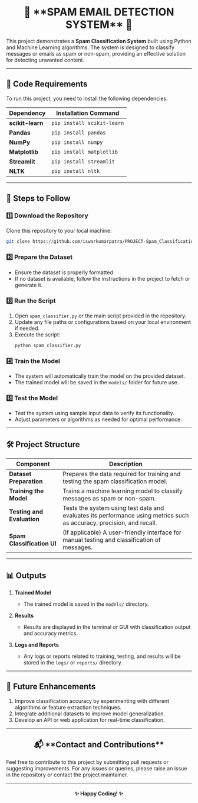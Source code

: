 <h1 align="center">📧 **SPAM EMAIL DETECTION SYSTEM** 🚫</h1>

This project demonstrates a **Spam Classification System** built using Python and Machine Learning algorithms. The system is designed to classify messages or emails as spam or non-spam, providing an effective solution for detecting unwanted content.

---

## 🚀 **Code Requirements**

To run this project, you need to install the following dependencies:

| Dependency       | Installation Command               |
|-------------------|------------------------------------|
| **scikit-learn**  | `pip install scikit-learn`        |
| **Pandas**        | `pip install pandas`              |
| **NumPy**         | `pip install numpy`               |
| **Matplotlib**    | `pip install matplotlib`          |
| **Streamlit**     | `pip install streamlit`           |
| **NLTK**          | `pip install nltk`                |

---

## 📂 **Steps to Follow**

### 1️⃣ **Download the Repository**
Clone this repository to your local machine:
```bash
git clone https://github.com/iswarkumarpatra/PROJECT-Spam_Classification.git
```

### 2️⃣ **Prepare the Dataset**
- Ensure the dataset is properly formatted 
- If no dataset is available, follow the instructions in the project to fetch or generate it.

### 3️⃣ **Run the Script**
1. Open `spam_classifier.py` or the main script provided in the repository.
2. Update any file paths or configurations based on your local environment if needed.
3. Execute the script:
   ```bash
   python spam_classifier.py
   ```

### 4️⃣ **Train the Model**
- The system will automatically train the model on the provided dataset.
- The trained model will be saved in the `models/` folder for future use.

### 5️⃣ **Test the Model**
- Test the system using sample input data to verify its functionality.
- Adjust parameters or algorithms as needed for optimal performance.

---

## 🛠️ **Project Structure**

| Component                | Description                                                                 |
|---------------------------|-----------------------------------------------------------------------------|
| **Dataset Preparation**   | Prepares the data required for training and testing the spam classification model. |
| **Training the Model**    | Trains a machine learning model to classify messages as spam or non-spam.  |
| **Testing and Evaluation**| Tests the system using test data and evaluates its performance using metrics such as accuracy, precision, and recall. |
| **Spam Classification UI**| (If applicable) A user-friendly interface for manual testing and classification of messages. |

---

## 📊 **Outputs**

1. **Trained Model**  
   - The trained model is saved in the `models/` directory.

2. **Results**  
   - Results are displayed in the terminal or GUI with classification output and accuracy metrics.

3. **Logs and Reports**  
   - Any logs or reports related to training, testing, and results will be stored in the `logs/` or `reports/` directory.

---

## 🌟 **Future Enhancements**

1. Improve classification accuracy by experimenting with different algorithms or feature extraction techniques.
2. Integrate additional datasets to improve model generalization.
3. Develop an API or web application for real-time classification.

---

<h2 align="center">📬 **Contact and Contributions**</h2>

Feel free to contribute to this project by submitting pull requests or suggesting improvements. For any issues or queries, please raise an issue in the repository or contact the project maintainer.

---

<h4 align="center">✨ Happy Coding! ✨</h4>
